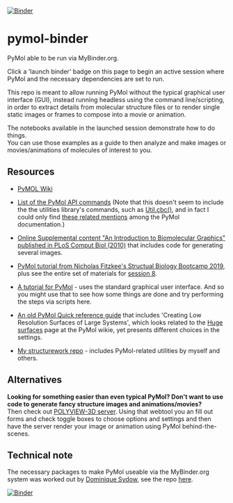 [![Binder](https://mybinder.org/badge_logo.svg)](https://mybinder.org/v2/gh/fomightez/pymol-binder/master?filepath=index.ipynb)


# pymol-binder
PyMol able to be run via MyBinder.org.

Click a 'launch binder' badge on this page to begin an active session where PyMol and the necessary dependencies are set to run.

This repo is meant to allow running PyMol without the typical graphical user interface (GUI), instead running headless using the command line/scripting, in order to extract details from molecular structure files or to render single static images or frames to compose into a movie or animation.

The notebooks available in the launched session demonstrate how to do things.  
You can use those examples as a guide to then analyze and make images or movies/animations of molecules of interest to you.

Resources
---------

- [PyMOL Wiki](https://pymolwiki.org/index.php/Main_Page)

- [List of the PyMol API commands](https://pymol.org/dokuwiki/doku.php?id=api:cmd:alpha) (Note that this doesn't seem to include the the utilities library's commands, such as [Util.cbc()](https://pymolwiki.org/index.php/CBC), and in fact I could only find [these related mentions](https://pymol.org/dokuwiki/doku.php?do=search&id=util) among the PyMol documentation.)

- [Online Supplemental content "An Introduction to Biomolecular Graphics" published in PLoS Comput Biol (2010)](https://pymolwiki.org/index.php/PLoS) that includes code for generating several images.

- [PyMol tutorial from Nicholas Fitzkee's Structual Biology Bootcamp 2019](http://folding.chemistry.msstate.edu/files/bootcamp/2019/session-08_pymol-tutorial.pdf), plus see the entire set of materials for [session 8](http://fitzkee.chemistry.msstate.edu/node/250).

- [A tutorial for PyMol](http://www.pitt.edu/~epolinko/IntroPyMOL.pdf) - uses the standard graphical user interface. And so you might use that to see how some things are done and try performing the steps via scripts here.

- [An old PyMol Quick reference guide](https://www.feinberg.northwestern.edu/sites/csgid/docs/pymol_quick_reference.pdf) that includes 'Creating Low Resolution Surfaces of Large Systems', which looks related to the [Huge surfaces](https://pymolwiki.org/index.php/Huge_surfaces) page at the PyMol wikie, yet presents different choices in the settings.

- [My structurework repo](https://github.com/fomightez/structurework) - includes PyMol-related utilities by myself and others.

Alternatives
------------

**Looking for something easier than even typical PyMol? Don't want to use code to generate fancy structure images and animations/movies?**  
Then check out [POLYVIEW-3D server](http://polyview.cchmc.org/polyview3d.html). Using that webtool you an fill out forms and check toggle boxes to choose options and settings and then have the server render your image or animation using PyMol behind-the-scenes.

Technical note
--------------

The necessary packages to make PyMol useable via the MyBinder.org system was worked out by [Dominique Sydow](https://github.com/dominiquesydow), see the repo [here](https://github.com/dominiquesydow/pymolmeetsbinder).


[![Binder](https://mybinder.org/badge_logo.svg)](https://mybinder.org/v2/gh/fomightez/pymol-binder/master?filepath=index.ipynb)
